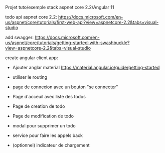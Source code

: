 Projet tuto/exemple stack aspnet core 2.2/Angular 11


todo api aspnet core 2.2: https://docs.microsoft.com/en-us/aspnet/core/tutorials/first-web-api?view=aspnetcore-2.2&tabs=visual-studio


add swagger: https://docs.microsoft.com/en-us/aspnet/core/tutorials/getting-started-with-swashbuckle?view=aspnetcore-2.2&tabs=visual-studio


create angular client app:
 - Ajouter anglar material https://material.angular.io/guide/getting-started
 - utiliser le routing
 - page de connexion avec un bouton "se connecter"
 - Page d'acceuil avec liste des todos
 - Page de creation de todo
 - Page de modification de todo
 - modal pour supprimer un todo
 - service pour faire les appels back

 - (optionnel) indicateur de chargement
